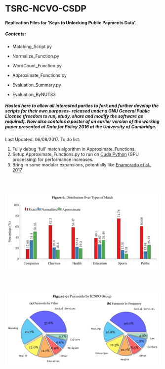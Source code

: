 # TSRC-NCVO-CSDP

#### Replication Files for 'Keys to Unlocking Public Payments Data'.

##### Contents:

* Matching_Script.py

* Normalize_Function.py

* WordCount_Function.py

* Approximate_Functions.py

* Evaluation_Summary.py

* Evaluation_ByNUTS3

##### Hosted here to allow all interested parties to fork and further develop the scripts for their own purposes- released under a GNU General Public License (freedom to run, study, share and modify the software as required). Now also contains a poster of an earlier version of the working paper presented at Data for Policy 2016 at the University of Cambridge.

Last Updated: 06/08/2017. To do list:

1. Fully debug 'full' match algorithm in Approximate_Functions.
2. Setup Approximate_Functions.py to run on [Cuda Python](https://developer.nvidia.com/how-to-cuda-python) (GPU processing) for performance increases.
3. Bring in some modular expansions, potentially like [Enamorado et al., 2017](http://imai.princeton.edu/research/linkage.html)

<br><br>
<p align="center">
  <img src="https://github.com/crahal/TSRC-NCVO-CSDP/blob/master/distributionovermatches.png" width="650"> 
</p>

<br><br>
<p align="center">
  <img src="https://github.com/crahal/TSRC-NCVO-CSDP/blob/master/ICNPO_distribution.png" width="600"> 
</p>

